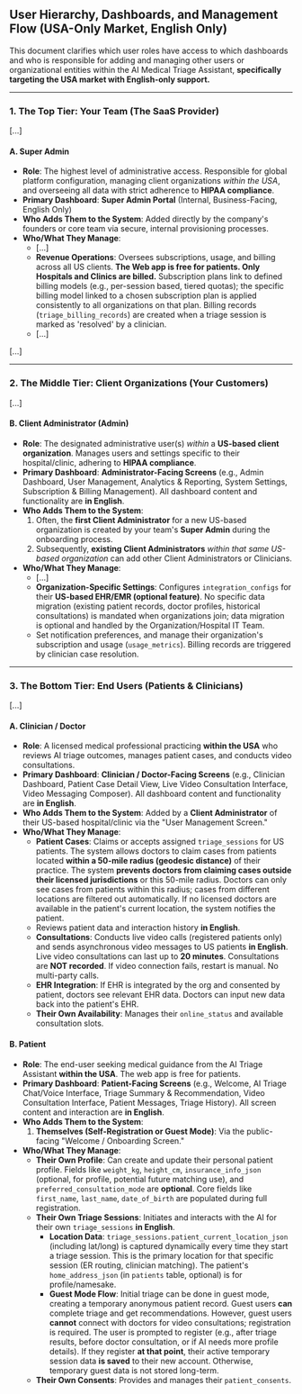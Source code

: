 ## User Hierarchy, Dashboards, and Management Flow (USA-Only Market, English Only)

This document clarifies which user roles have access to which dashboards and who is responsible for adding and managing other users or organizational entities within the AI Medical Triage Assistant, **specifically targeting the USA market with English-only support.**

---

### **1. The Top Tier: Your Team (The SaaS Provider)**

[...]

#### **A. Super Admin**

*   **Role**: The highest level of administrative access. Responsible for global platform configuration, managing client organizations *within the USA*, and overseeing all data with strict adherence to **HIPAA compliance**.
*   **Primary Dashboard**: **Super Admin Portal** (Internal, Business-Facing, English Only)
*   **Who Adds Them to the System**: Added directly by the company's founders or core team via secure, internal provisioning processes.
*   **Who/What They Manage**:
    *   [...]
    *   **Revenue Operations**: Oversees subscriptions, usage, and billing across all US clients. **The Web app is free for patients. Only Hospitals and Clinics are billed.** Subscription plans link to defined billing models (e.g., per-session based, tiered quotas); the specific billing model linked to a chosen subscription plan is applied consistently to all organizations on that plan. Billing records (`triage_billing_records`) are created when a triage session is marked as 'resolved' by a clinician.
    *   [...]

[...]

---

### **2. The Middle Tier: Client Organizations (Your Customers)**

[...]

#### **B. Client Administrator (Admin)**

*   **Role**: The designated administrative user(s) *within* a **US-based client organization**. Manages users and settings specific to their hospital/clinic, adhering to **HIPAA compliance**.
*   **Primary Dashboard**: **Administrator-Facing Screens** (e.g., Admin Dashboard, User Management, Analytics & Reporting, System Settings, Subscription & Billing Management). All dashboard content and functionality are **in English**.
*   **Who Adds Them to the System**:
    1.  Often, the **first Client Administrator** for a new US-based organization is created by your team's **Super Admin** during the onboarding process.
    2.  Subsequently, **existing Client Administrators** *within that same US-based organization* can add other Client Administrators or Clinicians.
*   **Who/What They Manage**:
    *   [...]
    *   **Organization-Specific Settings**: Configures `integration_configs` for their **US-based EHR/EMR (optional feature)**. No specific data migration (existing patient records, doctor profiles, historical consultations) is mandated when organizations join; data migration is optional and handled by the Organization/Hospital IT Team.
    *   Set notification preferences, and manage their organization's subscription and usage (`usage_metrics`). Billing records are triggered by clinician case resolution.

---

### **3. The Bottom Tier: End Users (Patients & Clinicians)**

[...]

#### **A. Clinician / Doctor**

*   **Role**: A licensed medical professional practicing **within the USA** who reviews AI triage outcomes, manages patient cases, and conducts video consultations.
*   **Primary Dashboard**: **Clinician / Doctor-Facing Screens** (e.g., Clinician Dashboard, Patient Case Detail View, Live Video Consultation Interface, Video Messaging Composer). All dashboard content and functionality are **in English**.
*   **Who Adds Them to the System**: Added by a **Client Administrator** of their US-based hospital/clinic via the "User Management Screen."
*   **Who/What They Manage**:
    *   **Patient Cases**: Claims or accepts assigned `triage_sessions` for US patients. The system allows doctors to claim cases from patients located **within a 50-mile radius (geodesic distance)** of their practice. The system **prevents doctors from claiming cases outside their licensed jurisdictions** or this 50-mile radius. Doctors can only see cases from patients within this radius; cases from different locations are filtered out automatically. If no licensed doctors are available in the patient's current location, the system notifies the patient.
    *   Reviews patient data and interaction history **in English**.
    *   **Consultations**: Conducts live video calls (registered patients only) and sends asynchronous video messages to US patients **in English**. Live video consultations can last up to **20 minutes**. Consultations are **NOT recorded**. If video connection fails, restart is manual. No multi-party calls.
    *   **EHR Integration**: If EHR is integrated by the org and consented by patient, doctors see relevant EHR data. Doctors can input new data back into the patient's EHR.
    *   **Their Own Availability**: Manages their `online_status` and available consultation slots.

#### **B. Patient**

*   **Role**: The end-user seeking medical guidance from the AI Triage Assistant **within the USA**. The web app is free for patients.
*   **Primary Dashboard**: **Patient-Facing Screens** (e.g., Welcome, AI Triage Chat/Voice Interface, Triage Summary & Recommendation, Video Consultation Interface, Patient Messages, Triage History). All screen content and interaction are **in English**.
*   **Who Adds Them to the System**:
    1.  **Themselves (Self-Registration or Guest Mode)**: Via the public-facing "Welcome / Onboarding Screen."
*   **Who/What They Manage**:
    *   **Their Own Profile**: Can create and update their personal patient profile. Fields like `weight_kg`, `height_cm`, `insurance_info_json` (optional, for profile, potential future matching use), and `preferred_consultation_mode` are **optional**. Core fields like `first_name`, `last_name`, `date_of_birth` are populated during full registration.
    *   **Their Own Triage Sessions**: Initiates and interacts with the AI for their own `triage_sessions` **in English**.
        *   **Location Data**: `triage_sessions.patient_current_location_json` (including lat/long) is captured dynamically every time they start a triage session. This is the primary location for that specific session (ER routing, clinician matching). The patient's `home_address_json` (in `patients` table, optional) is for profile/namesake.
        *   **Guest Mode Flow**: Initial triage can be done in guest mode, creating a temporary anonymous patient record. Guest users **can** complete triage and get recommendations. However, guest users **cannot** connect with doctors for video consultations; registration is required. The user is prompted to register (e.g., after triage results, before doctor consultation, or if AI needs more profile details). If they register **at that point**, their active temporary session data **is saved** to their new account. Otherwise, temporary guest data is not stored long-term.
    *   **Their Own Consents**: Provides and manages their `patient_consents`.